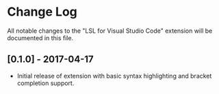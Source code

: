 # Change Log
All notable changes to the "LSL for Visual Studio Code" extension will be documented in this file.

## [0.1.0] - 2017-04-17
- Initial release of extension with basic syntax highlighting and bracket completion support.